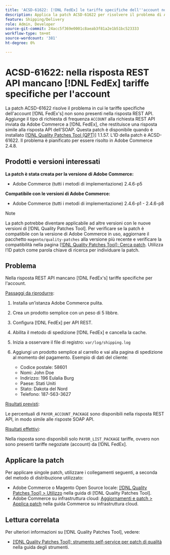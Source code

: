 ```yaml
---
title: 'ACSD-61622: [!DNL FedEx] le tariffe specifiche dell''account non sono presenti nella risposta REST API'
description: Applica la patch ACSD-61622 per risolvere il problema di Adobe Commerce per cui nella risposta REST API mancano  [!DNL FedEx]  tariffe specifiche per l'account.
feature: Shipping/Delivery
role: Admin, Developer
source-git-commit: 24acc5f369e0001c8aeab3f81a2e1b51bc523333
workflow-type: tm+mt
source-wordcount: '381'
ht-degree: 0%

---
```


# ACSD-61622: nella risposta REST API mancano [!DNL FedEx] tariffe specifiche per l&#39;account

La patch ACSD-61622 risolve il problema in cui le tariffe specifiche dell&#39;account [!DNL FedEx's] non sono presenti nella risposta REST API. Aggiunge il tipo di richiesta di frequenza `ACCOUNT` alla richiesta REST API inviata da Adobe Commerce a [!DNL FedEx], che restituisce una risposta simile alla risposta API dell&#39;SOAP. Questa patch è disponibile quando è installato [[!DNL Quality Patches Tool (QPT)]](/help/tools/quality-patches-tool/quality-patches-tool-to-self-serve-quality-patches.md) 1.1.57. L’ID della patch è ACSD-61622. Il problema è pianificato per essere risolto in Adobe Commerce 2.4.8.

## Prodotti e versioni interessati

**La patch è stata creata per la versione di Adobe Commerce:**

* Adobe Commerce (tutti i metodi di implementazione) 2.4.6-p5

**Compatibile con le versioni di Adobe Commerce:**

* Adobe Commerce (tutti i metodi di implementazione) 2.4.6-p1 - 2.4.6-p8

>[!NOTE]
>
>La patch potrebbe diventare applicabile ad altre versioni con le nuove versioni di [!DNL Quality Patches Tool]. Per verificare se la patch è compatibile con la versione di Adobe Commerce in uso, aggiornare il pacchetto `magento/quality-patches` alla versione più recente e verificare la compatibilità nella pagina [[!DNL Quality Patches Tool]: Cerca patch](https://experienceleague.adobe.com/tools/commerce-quality-patches/index.html?lang=it). Utilizza l’ID patch come parola chiave di ricerca per individuare la patch.

## Problema

Nella risposta REST API mancano [!DNL FedEx's] tariffe specifiche per l&#39;account.

<u>Passaggi da riprodurre</u>:

1. Installa un’istanza Adobe Commerce pulita.
1. Crea un prodotto semplice con un peso di 5 libbre.
1. Configura [!DNL FedEx] per API REST.
1. Abilita il metodo di spedizione [!DNL FedEx] e cancella la cache.
1. Inizia a osservare il file di registro: `var/log/shipping.log`
1. Aggiungi un prodotto semplice al carrello e vai alla pagina di spedizione al momento del pagamento. Esempio di dati del cliente:

   * Codice postale: 58601
   * Nomi: John Doe
   * Indirizzo: 196 Eulalia Burg
   * Paese: Stati Uniti
   * Stato: Dakota del Nord
   * Telefono: 187-563-3627

<u>Risultati previsti</u>:

Le percentuali di `PAYOR_ACCOUNT_PACKAGE` sono disponibili nella risposta REST API, in modo simile alle risposte SOAP API.

<u>Risultati effettivi</u>:

Nella risposta sono disponibili solo `PAYOR_LIST_PACKAGE` tariffe, ovvero non sono presenti tariffe negoziate (account) da [!DNL FedEx].

## Applicare la patch

Per applicare singole patch, utilizzare i collegamenti seguenti, a seconda del metodo di distribuzione utilizzato:

* Adobe Commerce o Magento Open Source locale: [[!DNL Quality Patches Tool] > Utilizzo](/help/tools/quality-patches-tool/usage.md) nella guida di [!DNL Quality Patches Tool].
* Adobe Commerce su infrastruttura cloud: [Aggiornamenti e patch > Applica patch](https://experienceleague.adobe.com/docs/commerce-cloud-service/user-guide/develop/upgrade/apply-patches.html?lang=it) nella guida Commerce su infrastruttura cloud.

## Lettura correlata

Per ulteriori informazioni su [!DNL Quality Patches Tool], vedere:

* [[!DNL Quality Patches Tool]: strumento self-service per patch di qualità](/help/tools/quality-patches-tool/quality-patches-tool-to-self-serve-quality-patches.md) nella guida degli strumenti.
